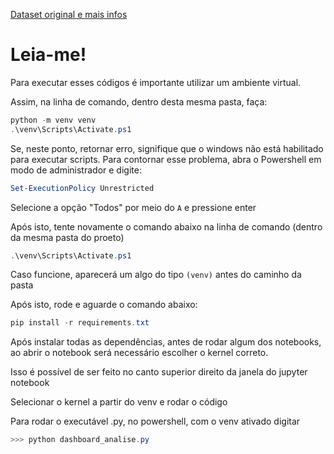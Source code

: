 [Dataset original e mais infos](https://archive.ics.uci.edu/dataset/551/gas+turbine+co+and+nox+emission+data+set)

# Leia-me!

Para executar esses códigos é importante utilizar um ambiente virtual.

Assim, na linha de comando, dentro desta mesma pasta, faça:

```powershell
python -m venv venv
.\venv\Scripts\Activate.ps1
```

Se, neste ponto, retornar erro, signifique que o windows não está habilitado para executar scripts. Para contornar esse problema, abra o Powershell em modo de administrador e digite:

```powershell
Set-ExecutionPolicy Unrestricted
```

Selecione a opção "Todos" por meio do ```A``` e pressione enter

Após isto, tente novamente o comando abaixo na linha de comando (dentro da mesma pasta do proeto)

```powershell
.\venv\Scripts\Activate.ps1
```

Caso funcione, aparecerá um algo do tipo ```(venv)``` antes do caminho da pasta

Após isto, rode e aguarde o comando abaixo:

```powershell
pip install -r requirements.txt
```

Após instalar todas as dependências, antes de rodar algum dos notebooks, ao abrir o notebook será necessário escolher o kernel correto.

Isso é possível de ser feito no canto superior direito da janela do jupyter notebook

Selecionar o kernel a partir do venv e rodar o código

Para rodar o executável .py, no powershell, com o venv ativado digitar

```powershell
>>> python dashboard_analise.py
```

